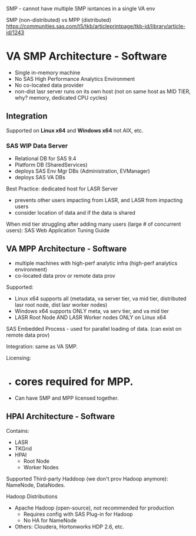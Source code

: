 SMP - cannot have multiple SMP isntances in a single VA env

SMP (non-distributed) vs MPP (distributed)
https://communities.sas.com/t5/tkb/articleprintpage/tkb-id/library/article-id/1243

# VA SMP Architecture - Software

- Single in-memory machine
- No SAS High Performance Analytics Environment
- No co-located data provider
- non-dist lasr server runs on its own host (not on same host as MID TIER, why? memory, dedicated CPU cycles)

## Integration

Supported on **Linux x64** and **Windows x64** not AIX, etc.

### SAS WIP Data Server

- Relational DB for SAS 9.4
- Platform DB (SharedServices)
- deploys SAS Env Mgr DBs (Administration, EVManager)
- deploys SAS VA DBs

Best Practice: dedicated host for LASR Server
 - prevents other users impacting from LASR, and LASR from impacting users
 - consider location of data and if the data is shared
 
When mid tier struggling after adding many users (large # of concurrent users):
SAS Web Application Tuning Guide


## VA MPP Architecture - Software

- multiple machines with high-perf analytic infra (high-perf analytics environment)
- co-located data prov or remote data prov

Supported:
- Linux x64 supports all (metadata, va server tier, va mid tier, distributed lasr root node, dist lasr worker nodes)
- Windows x64 supports ONLY meta, va serv tier, and va mid tier
- LASR Root Node AND LASR Worker nodes ONLY on Linux x64

SAS Embedded Process - used for parallel loading of data. (can exist on remote data prov)

Integration: same as VA SMP.

Licensing:
 - # cores required for MPP.
 - Can have SMP and MPP licensed together.
 
 ## HPAI Architecture - Software
 
 Contains:
 
 - LASR 
 - TKGrid
 - HPAI
   - Root Node
   - Worker Nodes
  
 Supported Third-party Haddoop (we don't prov Hadoop anymore): NameNode, DataNodes.
 
 Hadoop Distributions
 
 - Apache Hadoop (open-source), not recommended for production
    - Requires config with SAS Plug-in for Hadoop
    - No HA for NameNode
 - Others: Cloudera, Hortonworks HDP 2.6, etc.
 
 
